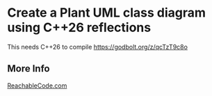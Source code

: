 # Create a Plant UML class diagram using C++26 reflections

This needs C++26 to compile https://godbolt.org/z/qcTzT9c8o


## More Info
[ReachableCode.com](https://www.reachablecode.com)
